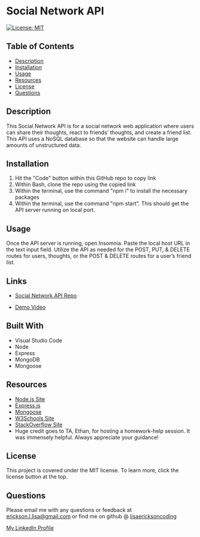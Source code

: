 # Social Network API

[![License: MIT](https://img.shields.io/badge/License-MIT-yellow.svg)](https://opensource.org/licenses/MIT)

  ## Table of Contents
  * [Description](#description)
  * [Installation](#installation)
  * [Usage](#usage)
  * [Resources](#resources)
  * [License](#license)
  * [Questions](#questions)

## Description 
  This Social Network API is for a social network web application where users can share their thoughts, react to friends’ thoughts, and create a friend list. This API uses a NoSQL database so that the website can handle large amounts of unstructured data.


## Installation
1. Hit the "Code" button within this GitHub repo to copy link
2. Within Bash, clone the repo using the copied link
3. Within the terminal, use the command "npm i" to install the necessary packages
4. Within the terminal, use the command "npm start". This should get the API server running on local port.

## Usage
Once the API server is running, open Insomnia. Paste the local host URL in the text input field. Utilize the API as needed for the POST, PUT, & DELETE routes for users, thoughts, or the POST & DELETE routes for a user’s friend list.

## Links

- [Social Network API Repo](https://github.com/lisaericksoncoding/Social_Network_API "Social Network API Repo")

- [Demo Video](https://drive.google.com/file/d/1QBro9RUAVfUR0DD4F8m0dy693DJrEFho/view?usp=sharing "Demo Video")

## Built With
- Visual Studio Code
- Node
- Express
- MongoDB
- Mongoose

## Resources
- [Node.js Site](https://nodejs.org/en/ "Node.js")
- [Express.js](https://www.npmjs.com/package/express "Express.js")
- [Mongoose](https://www.npmjs.com/package/mongoose) 
- [W3Schools Site](https://www.w3schools.com "W3Schools")
- [StackOverflow Site](https://stackoverflow.com/ "Stack Overflow")
- Huge credit goes to TA, Ethan, for hosting a homework-help session. It was immensely helpful. Always appreciate your guidance! 

## License
This project is covered under the MIT license. To learn more, click the license button at the top.

## Questions 
Please email me with any questions or feedback at erickson.l.lisa@gmail.com or find me on github @ [lisaericksoncoding](https://github.com/lisaericksoncoding)

[My LinkedIn Profile](https://www.linkedin.com/in/lisalerickson/ "Lisa Erickson")